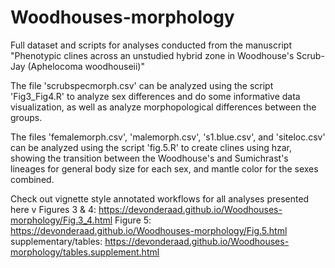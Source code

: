 # Woodhouses-morphology
Full dataset and scripts for analyses conducted from the manuscript "Phenotypic clines across an unstudied hybrid zone in Woodhouse's Scrub-Jay (Aphelocoma woodhouseii)"

The file 'scrubspecmorph.csv' can be analyzed using the script 'Fig3_Fig4.R' to analyze sex differences and do some informative data visualization, as well as analyze morphopological differences between the groups.

The files 'femalemorph.csv', 'malemorph.csv', 's1.blue.csv', and 'siteloc.csv' can be analyzed using the script 'fig.5.R' to create clines using hzar, showing the transition between the Woodhouse's and Sumichrast's lineages for general body size for each sex, and mantle color for the sexes combined.

Check out vignette style annotated workflows for all analyses presented here
v
Figures 3 & 4: https://devonderaad.github.io/Woodhouses-morphology/Fig.3_4.html
Figure 5: https://devonderaad.github.io/Woodhouses-morphology/Fig.5.html
supplementary/tables: https://devonderaad.github.io/Woodhouses-morphology/tables.supplement.html
